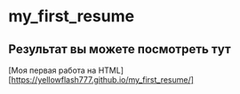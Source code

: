 # my_first_resume

## Результат вы можете посмотреть тут

[Моя первая работа на HTML] [https://yellowflash777.github.io/my_first_resume/]
